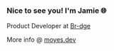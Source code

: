 ### Nice to see you! I'm Jamie 🌐

Product Developer at [Br-dge](https://br-dge.to/)

More info @ [moyes.dev](https://moyes.dev)
